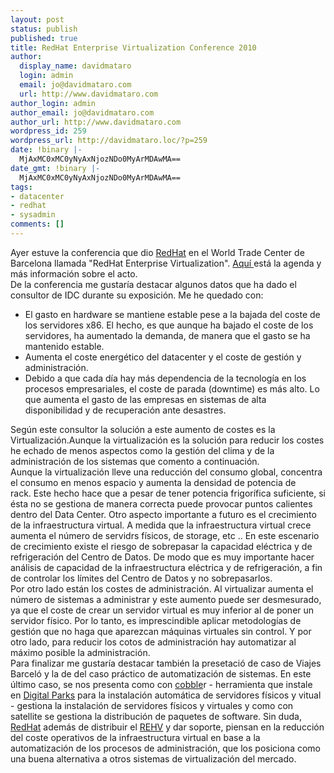 ```yaml
---
layout: post
status: publish
published: true
title: RedHat Enterprise Virtualization Conference 2010
author:
  display_name: davidmataro
  login: admin
  email: jo@davidmataro.com
  url: http://www.davidmataro.com
author_login: admin
author_email: jo@davidmataro.com
author_url: http://www.davidmataro.com
wordpress_id: 259
wordpress_url: http://davidmataro.loc/?p=259
date: !binary |-
  MjAxMC0xMC0yNyAxNjozNDo0MyArMDAwMA==
date_gmt: !binary |-
  MjAxMC0xMC0yNyAxNjozNDo0MyArMDAwMA==
tags:
- datacenter
- redhat
- sysadmin
comments: []
---
```

<div id="gt-res-c">
<div id="gt-res-p">
<div id="gt-res-data">
<div dir="ltr">Ayer estuve la conferencia que dio <a title="RedHat" href="http://www.redhat.com" target="_blank">RedHat</a> en el World Trade Center de Barcelona llamada "RedHat Enterprise Virtualization". <a href="http://www.rompalasbarreras.es/" target="_blank">Aquí </a>está la agenda y más información sobre el acto.</div>
<div dir="ltr"></div>
<div dir="ltr">De la conferencia me gustaría destacar algunos datos que ha dado el consultor de IDC durante su exposición. Me he quedado con:</div>
<div dir="ltr">
<ul>
<li>El gasto en hardware se mantiene estable pese a la bajada del coste de los servidores x86. El hecho, es que aunque ha bajado el coste de los servidores, ha aumentado la demanda, de manera que el gasto se ha mantenido estable.</li>
<li>Aumenta el coste energético del datacenter y el coste de gestión y administración.</li>
<li>Debido a que cada día hay más dependencia de la tecnología en los procesos empresariales, el coste de parada (downtime) es más alto. Lo que aumenta el gasto de las empresas en sistemas de alta disponibilidad y de recuperación ante desastres.</li>
</ul>
<div dir="ltr">Según este consultor la solución a este aumento de costes es la Virtualización.Aunque la virtualización es la solución para reducir los costes he echado de menos aspectos como la gestión del clima y de la administración de los sistemas que comento a continuación.</div>
<div dir="ltr">Aunque la virtualización lleve una reducción del consumo global, concentra el consumo en menos espacio y aumenta la densidad de potencia de rack. Este hecho hace que a pesar de tener potencia frigorífica suficiente, si ésta no se gestiona de manera correcta puede provocar puntos calientes dentro del Data Center. Otro aspecto importante a futuro es el crecimiento de la infraestructura virtual. A medida que la infraestructura virtual crece aumenta el número de servidrs físicos, de storage, etc .. En este escenario de crecimiento existe el riesgo de sobrepasar la capacidad eléctrica y de refrigeración del Centro de Datos. De modo que es muy importante hacer análisis de capacidad de la infraestructura eléctrica y de refrigeración, a fin de controlar los límites del Centro de Datos y no sobrepasarlos.</div>
<div dir="ltr">Por otro lado están los costes de administración. Al virtualizar aumenta el número de sistemas a administrar y este aumento puede ser desmesurado, ya que el coste de crear un servidor virtual es muy inferior al de poner un servidor físico. Por lo tanto, es imprescindible aplicar metodologías de gestión que no haga que aparezcan máquinas virtuales sin control. Y por otro lado, para reducir los cotos de administración hay automatizar al máximo posible la administración.</div>
<div dir="ltr">Para finalizar me gustaría destacar también la presetació de caso de Viajes Barceló y la de del caso práctico de automatización de sistemas. En este último caso, se nos presenta como con <a title="Cobbler" href="https://fedorahosted.org/cobbler/" target="_blank">cobble</a>r - herramienta que instale en <a title="Digital Parks" href="http://www.digitalparks.com" target="_blank">Digital Parks</a> para la instalación automática de servidores físicos y vitual - gestiona la instalación de servidores físicos y virtuales y como con satellite se gestiona la distribución de paquetes de software. Sin duda, <a title="RedHat" href="http://www.redhat.com" target="_blank">RedHat</a> además de distribuir el <a title="REHV" href="http://www.redhat.com/virtualization/rhev/" target="_blank">REHV</a> y dar soporte, piensan en la reducción del coste operativos de la infraestructura virtual en base a la automatización de los procesos de administración, que los posiciona como una buena alternativa a otros sistemas de virtualización del mercado.</div>
</div>
</div>
</div>
</div>
